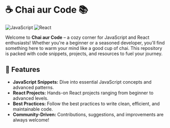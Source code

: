 # ☕️ Chai aur Code 📚

![JavaScript](https://img.shields.io/badge/JavaScript-F7DF1E?style=for-the-badge&logo=javascript&logoColor=white)
![React](https://img.shields.io/badge/React-61DAFB?style=for-the-badge&logo=react&logoColor=white)

Welcome to **Chai aur Code** – a cozy corner for JavaScript and React enthusiasts! Whether you're a beginner or a seasoned developer, you'll find something here to warm your mind like a good cup of chai. This repository is packed with code snippets, projects, and resources to fuel your journey.

## 🌟 Features

- **JavaScript Snippets:** Dive into essential JavaScript concepts and advanced patterns.
- **React Projects:** Hands-on React projects ranging from beginner to advanced levels.
- **Best Practices:** Follow the best practices to write clean, efficient, and maintainable code.
- **Community-Driven:** Contributions, suggestions, and improvements are always welcome!
